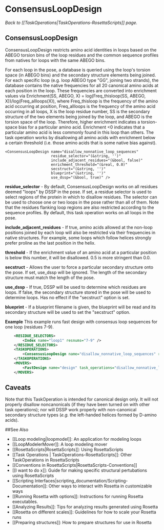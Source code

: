 # ConsensusLoopDesign
*Back to [[TaskOperations|TaskOperations-RosettaScripts]] page.*
## ConsensusLoopDesign

ConsensusLoopDesign restricts amino acid identities in loops based on the ABEGO torsion bins of the loop residues and the common sequence profiles from natives for loops with the same ABEGO bins. 

For each loop in the pose, a database is queried using the loop's torsion space (in ABEGO bins) and the secondary structure elements being joined. For each specific loop (e.g. loop ABEGO type "GG", joining two strands), the database contains the native frequencies for all 20 canonical amino acids at each position in the loop. These frequencies are converted into enrichment values via Enrichment(SS, ABEGO, X) = log(Freq_thisloop(SS, ABEGO, X))/log(Freq_allloops(X)), where Freq_thisloop is the frequency of the amino acid occurring at position, Freq_allloops is the frequency of the amino acid occurring in all loops, X is the loop residue number, SS is the secondary structure of the two elements being joined by the loop, and ABEGO is the torsion space of the loop.  Therefore, higher enrichment indicates a torsion-space bias for a particular amino acid. Enrichment <0 indicates that a particular amino acid is less commonly found in this loop than others.  The task operation works by disallowing all amino acids with enrichment below a certain threshold (i.e. those amino acids that is some native bias against).

    <ConsensusLoopDesign name="disallow_nonnative_loop_sequences"
                         residue_selector="(&string, '')"
                         include_adjacent_residues="(&bool, false)"
                         enrichment_threshold="(&real, 0.0)"
                         secstruct="(&string, '')"
                         blueprint="(&string, '')"
                         use_dssp="(&bool, true)" />

**residue_selector** - By default, ConsensusLoopDesign works on all residues deemed "loops" by DSSP in the pose. If set, a residue selector is used to select regions of the protein in which to disallow residues. The selector can be used to choose one or two loops in the pose rather than all of them. Note that the residues flanking loop regions are also restricted according to the sequence profiles. By default, this task operation works on all loops in the pose.

**include_adjacent_residues** - If true, amino acids allowed at the non-loop positions joined by each loop will also be restricted via their frequencies in native structures.  For example, some loops which follow helices strongly prefer proline as the last position in the helix.

**threshold** - If the enrichment value of an amino acid at a particular position is below this number, it will be disallowed. 0.5 is more stringent than 0.0.

**secstruct** - Allows the user to force a particular secondary structure onto the pose. If set, use_dssp will be ignored. The length of the secondary structure must match the length of the pose.

**use_dssp** - If true, DSSP will be used to determine which residues are loops.  If false, the secondary structure stored in the pose will be used to determine loops.  Has no effect if the "secstruct" option is set.

**blueprint** - If a blueprint filename is given, the blueprint will be read and its secondary structure will be used to set the "secstruct" option.


**Example**  This example runs fast design with consensus loop sequences for one loop (residues 7-9).

```xml
    <RESIDUE_SELECTORS>
        <Index name="loop1" resnums="7-9" />
    </RESIDUE_SELECTORS>
    <TASKOPERATIONS>
        <ConsensusLoopDesign name="disallow_nonnative_loop_sequences" residue_selector="loop1" />
    </TASKOPERATIONS>
    <MOVERS>
        <FastDesign name="design" task_operations="disallow_nonnative_loop_sequences" />
    </MOVERS>
```

## Caveats

Note that this TaskOperation is intended for canonical design only.  It will not properly disallow noncanonicals (if they have been turned on with other task operations); nor will DSSP work properly with non-canonical secondary structure types (_e.g._ the left-handed helices formed by  D-amino acids).

##See Also

* [[Loop modeling|loopmodel]]: An application for modeling loops
* [[LoopModelerMover]]: A loop modeling mover
* [[RosettaScripts|RosettaScripts]]: Using RosettaScripts
* [[Task Operations | TaskOperations-RosettaScripts]]: Other TaskOperations in RosettaScripts
* [[Conventions in RosettaScripts|RosettaScripts-Conventions]]
* [[I want to do x]]: Guide for making specific structural pertubations using RosettaScripts
* [[Scripting Interfaces|scripting_documentation/Scripting-Documentation]]: Other ways to interact with Rosetta in customizable ways
* [[Running Rosetta with options]]: Instructions for running Rosetta executables.
* [[Analyzing Results]]: Tips for analyzing results generated using Rosetta
* [[Rosetta on different scales]]: Guidelines for how to scale your Rosetta runs
* [[Preparing structures]]: How to prepare structures for use in Rosetta
